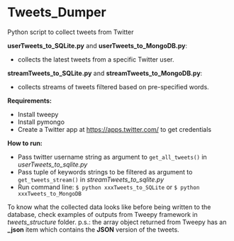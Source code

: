 # Tweets_Dumper
Python script to collect tweets from Twitter


__userTweets_to_SQLite.py__ and __userTweets_to_MongoDB.py__:
* collects the latest tweets from a specific Twitter user.

__streamTweets_to_SQLite.py__ and __streamTweets_to_MongoDB.py__:
* collects streams of tweets filtered based on pre-specified words.


__Requirements:__
* Install tweepy
* Install pymongo
* Create a Twitter app at https://apps.twitter.com/ to get credentials

__How to run:__
* Pass twitter username string as argument to `get_all_tweets()` in _userTweets_to_sqlite.py_
* Pass tuple of keywords strings to be filtered as argument to `get_tweets_stream()` in _streamTweets_to_sqlite.py_
* Run command line: `$ python xxxTweets_to_SQLite` or `$ python xxxTweets_to_MongoDB`


To know what the collected data looks like before being written to the database, check examples of outputs from Tweepy framework in _tweets_structure_ folder.
p.s.: the array object returned from Tweepy has an __\_json__ item which contains the __JSON__ version of the tweets.
